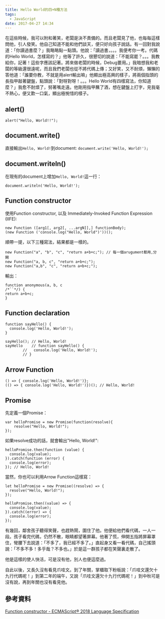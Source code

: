 ```yaml
---
title: Hello World的四+N種方法
tags:
  - JavaScript
date: 2017-04-27 14:34
---
```


在這些時候，我可以附和著笑，老闆是決不責備的。而且老闆見了他，也每每這樣問他，引人發笑。他自己知道不能和他們談天，便只好向孩子說話。有一回對我說道：「你讀過書麼？」我略略點一點頭。他說：「讀過書，。。。我便考你一考。代碼的Hello World，怎樣寫的？」他等了許久，很懇切的說道：「不能寫罷？。。。我教給你，記著！這些字應該記著。將來做老闆的時候，Debug要用。」我暗想我和老闆的等級還很遠呢，而且我們老闆也從不將代碼上傳；又好笑，又不耐煩，懶懶的答他道：「誰要你教，不就是用alert輸出嘛」他顯出極高興的樣子，將兩個指頭的長指甲敲著鍵盤，點頭說：「對呀對呀！。。。Hello World有四樣寫法，你知道麼？」我愈不耐煩了，努著嘴走遠。他剛用指甲蘸了酒，想在鍵盤上打字，見我毫不熱心，便又歎一口氣，顯出極惋惜的樣子。

## alert()
`alert("Hello, World!!");`

## document.write()
直接輸出`Hello, World!`到document:
`document.write('Hello, World!');`

## document.writeln()
在現有的document上增加`Hello, World!`這一行：

`document.writeln('Hello, World!');`

## Function constructor
使用Function constructor, 以及 Immediately-Invoked Function Expression (IIFE):
```
new Function ([arg1[, arg2[, ...argN]],] functionBody);
(new Function ('console.log("Hello, World")'))();
```

順帶一提，以下三種寫法，結果都是一樣的。
```
new Function("a", "b", "c", "return a+b+c;"); // 每一個arugument都用,分開
new Function("a, b, c", "return a+b+c;");      
new Function("a,b", "c", "return a+b+c;");
```

輸出：
```
function anonymous(a, b, c
/*``*/) {
return a+b+c;
}
```

## Function declaration
```
function sayHello() {
  console.log('Hello, World!');
}

sayHello(); // Hello, World!
sayHello    // function sayHello() {
        //   console.log('Hello, World!');
        // }
```

## Arrow Function
```
() => { console.log('Hello, World!')};
(() => { console.log('Hello, World!')})(); // Hello, World!
```

## Promise
先定義一個Promise：
```
var helloPromise = new Promise(function(resolve){
    resolve("Hello, World!");
});
```
如果resolve成功的話，就會輸出"Hello, World!":
```
helloPromise.then(function (value) {
  console.log(value);
}).catch(function (error) {
  console.log(error);
}); // Hello, World!
```

當然，你也可以利用Arrow Function這樣寫：
```
let helloPromise = new Promise((resolve) => {
  resolve("Hello, World!");
});

helloPromise.then((value) => {
  console.log(value);
}).catch((error) => {
  console.log(error);
});
```

有幾回，鄰舍孩子聽得笑聲，也趕熱鬧，圍住了他。他便給他們看代碼，一人一段。孩子看完代碼，仍然不散，眼睛都望著屏幕。他著了慌，伸開五指將屏幕罩住，彎腰下去說道：「不多了，我已經不多了。」直起身又看一看代碼，自己搖頭說：「不多不多！多乎哉？不多也。」於是這一群孩子都在笑聲裏走散了。

他是這樣的使人快活，可是沒有他，別人也便這麼過。

自此以後，又長久沒有看見爪哇文。到了年關，掌櫃取下粉板說：「爪哇文還欠十九行代碼呢！」到第二年的端午，又說「爪哇文還欠十九行代碼呢！」到中秋可是沒有說，再到年關也沒有看見他。

## 參考資料
[Function constructor - ECMAScript® 2018 Language Specification](https://tc39.github.io/ecma262/#sec-function-p1-p2-pn-body)
